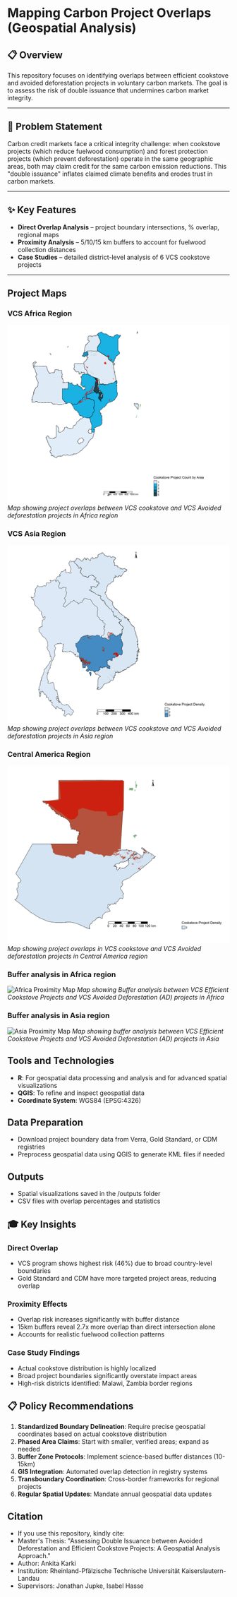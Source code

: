 # Mapping Carbon Project Overlaps (Geospatial Analysis)

## 📋 Overview
This repository focuses on identifying overlaps between efficient cookstove and avoided deforestation projects in voluntary carbon markets. The goal is to assess the risk of double issuance that undermines carbon market integrity.

---

## 🎯 Problem Statement
Carbon credit markets face a critical integrity challenge: when cookstove projects (which reduce fuelwood consumption) and forest protection projects (which prevent deforestation) operate in the same geographic areas, both may claim credit for the same carbon emission reductions. This "double issuance" inflates claimed climate benefits and erodes trust in carbon markets.

---

## ✨ Key Features

- **Direct Overlap Analysis** – project boundary intersections, % overlap, regional maps  
- **Proximity Analysis** – 5/10/15 km buffers to account for fuelwood collection distances  
- **Case Studies** – detailed district-level analysis of 6 VCS cookstove projects  

---

## Project Maps
### VCS Africa Region
![Africa Overlap Map](https://github.com/ankita-karki/Doubleissuance_Overlap/blob/main/output_maps/VCS_Africa.png?raw=true)
*Map showing project overlaps between VCS cookstove and VCS Avoided deforestation projects in Africa region*

### VCS Asia Region
![Asia Overlap Map](https://github.com/ankita-karki/Doubleissuance_Overlap/blob/main/output_maps/VCS_Asia.png?raw=true)
*Map showing project overlaps between VCS cookstove and VCS Avoided deforestation projects in Asia region*

### Central America Region
![CentralAmerica Overlap Map](https://github.com/ankita-karki/Doubleissuance_Overlap/blob/main/output_maps/VCS_CentralAmerica.png?raw=true)
*Map showing project overlaps in VCS cookstove and VCS Avoided deforestation projects in Central America region*

### Buffer analysis in Africa region
![Africa Proximity Map](https://github.com/ankita-karki/Doubleissuance_Overlap/blob/main/output_maps/Africa_Proximity.png?raw=true)
*Map showing Buffer analysis between VCS Efficient Cookstove Projects and VCS Avoided Deforestation (AD) projects in Africa*

### Buffer analysis in Asia region
![Asia Proximity Map](https://github.com/ankita-karki/Doubleissuance_Overlap/blob/main/output_maps/Asia_Proximity.png?raw=true)
*Map showing buffer analysis between VCS Efficient Cookstove Projects and VCS Avoided Deforestation (AD) projects in Asia*

## Tools and Technologies
* **R**: For geospatial data processing and analysis and  for advanced spatial visualizations
* **QGIS**: To refine and inspect geospatial data
* **Coordinate System**: WGS84 (EPSG:4326)

## Data Preparation
* Download project boundary data from Verra, Gold Standard, or CDM registries
* Preprocess geospatial data using QGIS to generate KML files if needed

## Outputs
* Spatial visualizations saved in the /outputs folder
* CSV files with overlap percentages and statistics

## 🎓 Key Insights

### Direct Overlap
- VCS program shows highest risk (46%) due to broad country-level boundaries
- Gold Standard and CDM have more targeted project areas, reducing overlap

### Proximity Effects
- Overlap risk increases significantly with buffer distance
- 15km buffers reveal 2.7x more overlap than direct intersection alone
- Accounts for realistic fuelwood collection patterns

### Case Study Findings
- Actual cookstove distribution is highly localized
- Broad project boundaries significantly overstate impact areas
- High-risk districts identified: Malawi, Zambia border regions

## 📋 Policy Recommendations

1. **Standardized Boundary Delineation**: Require precise geospatial coordinates based on actual cookstove distribution
2. **Phased Area Claims**: Start with smaller, verified areas; expand as needed
3. **Buffer Zone Protocols**: Implement science-based buffer distances (10-15km)
4. **GIS Integration**: Automated overlap detection in registry systems
5. **Transboundary Coordination**: Cross-border frameworks for regional projects
6. **Regular Spatial Updates**: Mandate annual geospatial data updates

## Citation
* If you use this repository, kindly cite:
* Master's Thesis: "Assessing Double Issuance between Avoided Deforestation and Efficient Cookstove Projects: A Geospatial Analysis Approach."
* Author: Ankita Karki
* Institution: Rheinland-Pfälzische Technische Universität Kaiserslautern-Landau
* Supervisors: Jonathan Jupke, Isabel Hasse
